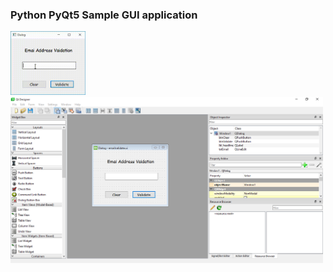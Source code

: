 ### Python PyQt5 Sample GUI application

<img src='https://raw.githubusercontent.com/GH0STH4CKER/PyQt5_Sample_GUI_Program/main/images/Running_program_Pyqt5.gif' width='120px'>

<img src='https://raw.githubusercontent.com/GH0STH4CKER/PyQt5_Sample_GUI_Program/main/images/QT_Designer_Img.png' width='500px' >
